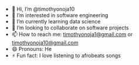- 👋 Hi, I’m @timothyonoja10
- 👀 I’m interested in software engineering
- 🌱 I’m currently learning data science
- 💞️ I’m looking to collaborate on software projects
- 📫 How to reach me: timothyonoja1@gmail.com or timothyonoja10@gmail.com
- 😄 Pronouns: He
- ⚡ Fun fact: I love listening to afrobeats songs

<!---
timothyonoja10/timothyonoja10 is a ✨ special ✨ repository because its `README.md` (this file) appears on your GitHub profile.
You can click the Preview link to take a look at your changes.
--->
